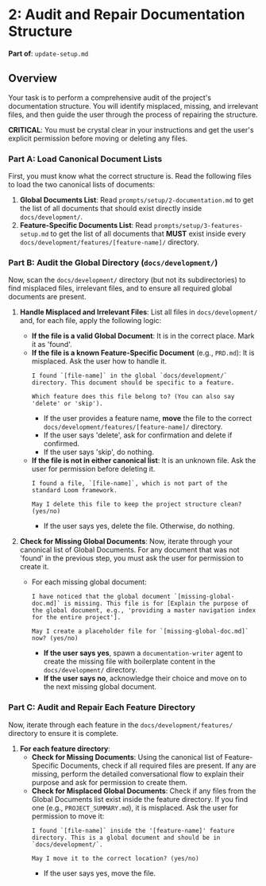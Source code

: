 # 2: Audit and Repair Documentation Structure

**Part of**: `update-setup.md`

## Overview

Your task is to perform a comprehensive audit of the project's documentation structure. You will identify misplaced, missing, and irrelevant files, and then guide the user through the process of repairing the structure.

**CRITICAL**: You must be crystal clear in your instructions and get the user's explicit permission before moving or deleting any files.

### Part A: Load Canonical Document Lists

First, you must know what the correct structure is. Read the following files to load the two canonical lists of documents:

1.  **Global Documents List**: Read `prompts/setup/2-documentation.md` to get the list of all documents that should exist directly inside `docs/development/`.
2.  **Feature-Specific Documents List**: Read `prompts/setup/3-features-setup.md` to get the list of all documents that **MUST** exist inside every `docs/development/features/[feature-name]/` directory.

### Part B: Audit the Global Directory (`docs/development/`)

Now, scan the `docs/development/` directory (but not its subdirectories) to find misplaced files, irrelevant files, and to ensure all required global documents are present.

1.  **Handle Misplaced and Irrelevant Files**: List all files in `docs/development/` and, for each file, apply the following logic:
    *   **If the file is a valid Global Document**: It is in the correct place. Mark it as 'found'.
    *   **If the file is a known Feature-Specific Document** (e.g., `PRD.md`): It is misplaced. Ask the user how to handle it.
        ```
        I found `[file-name]` in the global `docs/development/` directory. This document should be specific to a feature.

        Which feature does this file belong to? (You can also say 'delete' or 'skip').
        ```
        *   If the user provides a feature name, **move** the file to the correct `docs/development/features/[feature-name]/` directory.
        *   If the user says 'delete', ask for confirmation and delete if confirmed.
        *   If the user says 'skip', do nothing.
    *   **If the file is not in either canonical list**: It is an unknown file. Ask the user for permission before deleting it.
        ```
        I found a file, `[file-name]`, which is not part of the standard Loom framework.

        May I delete this file to keep the project structure clean? (yes/no)
        ```
        *   If the user says yes, delete the file. Otherwise, do nothing.

2.  **Check for Missing Global Documents**: Now, iterate through your canonical list of Global Documents. For any document that was not 'found' in the previous step, you must ask the user for permission to create it.
    *   For each missing global document:
        ```
        I have noticed that the global document `[missing-global-doc.md]` is missing. This file is for [Explain the purpose of the global document, e.g., 'providing a master navigation index for the entire project'].

        May I create a placeholder file for `[missing-global-doc.md]` now? (yes/no)
        ```
        *   **If the user says yes**, spawn a `documentation-writer` agent to create the missing file with boilerplate content in the `docs/development/` directory.
        *   **If the user says no**, acknowledge their choice and move on to the next missing global document.

### Part C: Audit and Repair Each Feature Directory

Now, iterate through each feature in the `docs/development/features/` directory to ensure it is complete.

1.  **For each feature directory**:
    *   **Check for Missing Documents**: Using the canonical list of Feature-Specific Documents, check if all required files are present. If any are missing, perform the detailed conversational flow to explain their purpose and ask for permission to create them.
    *   **Check for Misplaced Global Documents**: Check if any files from the Global Documents list exist inside the feature directory. If you find one (e.g., `PROJECT_SUMMARY.md`), it is misplaced. Ask the user for permission to move it:
        ```
        I found `[file-name]` inside the '[feature-name]' feature directory. This is a global document and should be in `docs/development/`.

        May I move it to the correct location? (yes/no)
        ```
        *   If the user says yes, move the file.
